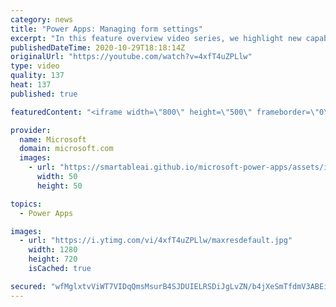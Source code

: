 ```yaml
---
category: news
title: "Power Apps: Managing form settings"
excerpt: "In this feature overview video series, we highlight new capabilities included in the latest update to Microsoft Power Apps.  Improvements to Microsoft Power Apps for managing form settings and events allow users to set various features on a form in the new modern designer.   Get the most out of Power"
publishedDateTime: 2020-10-29T18:18:14Z
originalUrl: "https://youtube.com/watch?v=4xfT4uZPLlw"
type: video
quality: 137
heat: 137
published: true

featuredContent: "<iframe width=\"800\" height=\"500\" frameborder=\"0\" src=\"https://www.youtube.com/embed/4xfT4uZPLlw\" allow=\"accelerometer; autoplay; encrypted-media; gyroscope; picture-in-picture\" allowfullscreen></iframe>"

provider:
  name: Microsoft
  domain: microsoft.com
  images:
    - url: "https://smartableai.github.io/microsoft-power-apps/assets/images/organizations/microsoft.com-50x50.jpg"
      width: 50
      height: 50

topics:
  - Power Apps

images:
  - url: "https://i.ytimg.com/vi/4xfT4uZPLlw/maxresdefault.jpg"
    width: 1280
    height: 720
    isCached: true

secured: "wfMglxtvViWT7VIDqQmsMsurB4SJDUIELRSDiJgLvZN/b4jXeSmTfdmV3ABEi7uBlu2wkYPs6R/BAN1BGOXHUNkw8v/xUsAT5wwjgQUtqOEikFjDm0YhTHochsDKjeZYzVPjiN1Bo0jXW9j+KVOTrXLPP6ozsK0W+dO1Ox6Skcu/4V0xuFaHeHHaPSpzLkJXCNKTVNAkv2H/h9TQIBAmUOo5QfJ18iUZJVgkw35f3wmYBRvKfYaTmBWFIawfUS9p/nD/KTpKtXS7oUQQB0tq86EJLhA5R8eKMUZh/VJqYfyhynohbhy7Nm85IV26qSZG0yYlWEpc5Stig0ZA/3R6YXcp8+cOFH3gQ87McZdy2FR/lh9lE9DVgBUQfvmd7Niwr23t3XMB35r/KQWsRUdPK2Jahsb+kzgIirBUSeBrdoQ=;VVpvL5wGFEnBWrsyX449Qg=="
---
```


